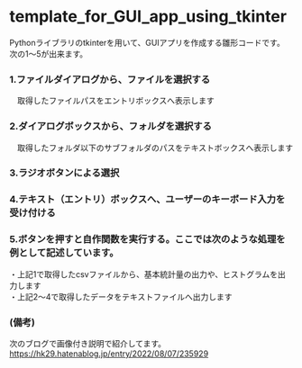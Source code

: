 # template_for_GUI_app_using_tkinter  
Pythonライブラリのtkinterを用いて、GUIアプリを作成する雛形コードです。  
次の1～5が出来ます。  
  
### 1.ファイルダイアログから、ファイルを選択する  
　取得したファイルパスをエントリボックスへ表示します  
### 2.ダイアログボックスから、フォルダを選択する  
　取得したフォルダ以下のサブフォルダのパスをテキストボックスへ表示します
### 3.ラジオボタンによる選択  
### 4.テキスト（エントリ）ボックスへ、ユーザーのキーボード入力を受け付ける  
### 5.ボタンを押すと自作関数を実行する。ここでは次のような処理を例として記述しています。  
  ・上記1で取得したcsvファイルから、基本統計量の出力や、ヒストグラムを出力します  
  ・上記2～4で取得したデータをテキストファイルへ出力します  
  
### (備考)  
次のブログで画像付き説明で紹介してます。https://hk29.hatenablog.jp/entry/2022/08/07/235929  
